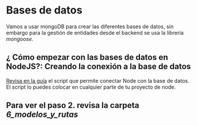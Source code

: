 # Bases de datos

Vamos a usar mongoDB para crear las diferentes bases de datos, sin embargo para la gestión de entidades desde el backend se usa la libreria *mongoose*.

## ¿ Cómo empezar con las bases de datos en NodeJS?: Creando la conexión a la base de datos

[Revisa en la guía](https://lms.uis.edu.co/mintic2022/libros/2022/app-web/C4AM2%20-%20Backend.pdf) el script que permite conectar Node con la base de datos. El script lo puedes colocar en cualquier parte de tu proyecto de node.

## Para ver el paso 2. revisa la carpeta *6_modelos_y_rutas*